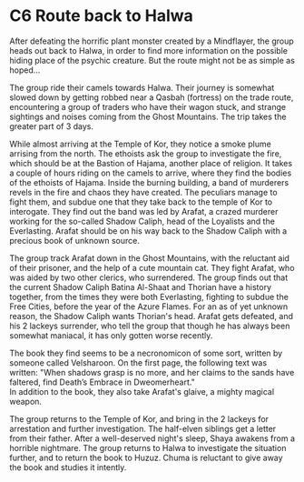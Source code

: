 # C6 Route back to Halwa



After defeating the horrific plant monster created by a Mindflayer, the group heads out back to Halwa, in order to find more information on the possible hiding place of the psychic creature. But the route might not be as simple as hoped...

The group ride their camels towards Halwa. Their journey is somewhat slowed down by getting robbed near a Qasbah \(fortress\) on the trade route, encountering a group of traders who have their wagon stuck, and strange sightings and noises coming from the Ghost Mountains. The trip takes the greater part of 3 days. 

While almost arriving at the Temple of Kor, they notice a smoke plume arrising from the north. The ethoists ask the group to investigate the fire, which should be at the Bastion of Hajama, another place of religion. It takes a couple of hours riding on the camels to arrive, where they find the bodies of the ethoists of Hajama. Inside the burning building, a band of murderers revels in the fire and chaos they have created. The peculiars manage to fight them, and subdue one that they take back to the temple of Kor to interogate. They find out the band was led by Arafat, a crazed murderer working for the so-called Shadow Caliph, head of the Loyalists and the Everlasting. Arafat should be on his way back to the Shadow Caliph with a precious book of unknown source. 

The group track Arafat down in the Ghost Mountains, with the reluctant aid of their prisoner, and the help of a cute mountain cat. They fight Arafat, who was aided by two other clerics, who surrendered. The group finds out that the current Shadow Caliph Batina Al-Shaat and Thorian have a history together, from the times they were both Everlasting, fighting to subdue the Free Cities, before the year of the Azure Flames. For an as of yet unknown reason, the Shadow Caliph wants Thorian's head. Arafat gets defeated, and his 2 lackeys surrender, who tell the group that though he has always been somewhat maniacal, it has only gotten worse recently.

The book they find seems to be a necronomicon of some sort, written by someone called Velsharoon. On the first page, the following text was written: "When shadows grasp is no more, and her claims to the sands have faltered, find Death’s Embrace in Dweomerheart."  
In addition to the book, they also take Arafat's glaive, a mighty magical weapon.

The group returns to the Temple of Kor, and bring in the 2 lackeys for arrestation and further investigation. The half-elven siblings get a letter from their father. After a well-deserved night's sleep, Shaya awakens from a horrible nightmare. The group returns to Halwa to investigate the situation further, and to return the book to Huzuz. Chuma is reluctant to give away the book and studies it intently.

